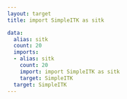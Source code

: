 ```yaml
---
layout: target
title: import SimpleITK as sitk

data:
  alias: sitk
  count: 20
  imports:
  - alias: sitk
    count: 20
    import: import SimpleITK as sitk
    target: SimpleITK
  target: SimpleITK
---
```

